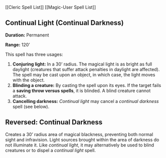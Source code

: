 [[Cleric Spell List]]
[[Magic-User Spell List]]

## Continual Light (Continual Darkness)

**Duration:** Permanent

**Range:** 120’

This spell has three usages:

1. **Conjuring light:** In a 30’ radius. The magical light is as bright as full daylight (creatures that suffer attack penalties in daylight are affected). The spell may be cast upon an object, in which case, the light moves with the object.
2. **Blinding a creature:** By casting the spell upon its eyes. If the target fails a **saving throw versus spells**, it is blinded. A blind creature cannot attack.
3. **Cancelling darkness:** *Continual light* may cancel a *continual darkness* spell (see below).

## Reversed: Continual Darkness

Creates a 30’ radius area of magical blackness, preventing both normal sight and infravision. Light sources brought within the area of darkness do not illuminate it. Like *continual light*, it may alternatively be used to blind creatures or to dispel a *continual light* spell.